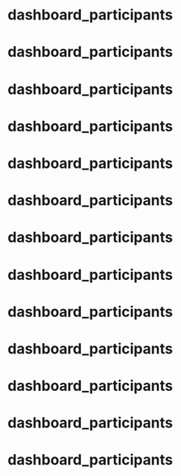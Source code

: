 # dashboard_participants
# dashboard_participants
# dashboard_participants
# dashboard_participants
# dashboard_participants
# dashboard_participants
# dashboard_participants
# dashboard_participants
# dashboard_participants
# dashboard_participants
# dashboard_participants
# dashboard_participants
# dashboard_participants
